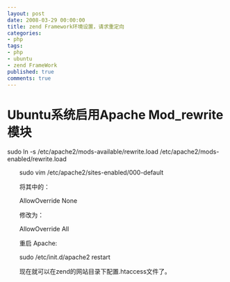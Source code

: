 ```yaml
---
layout: post
date: 2008-03-29 00:00:00
title: zend Framework环境设置，请求重定向
categories:
- php
tags:
- php
- ubuntu
- zend FrameWork
published: true
comments: true
---
```

<p>
<h1 class="titel">Ubuntu系统启用Apache Mod_rewrite模块</h1>
<span id="zoom" class="a14c">sudo ln -s /etc/apache2/mods-available/rewrite.load /etc/apache2/mods-enabled/rewrite.load  </span></p>

<p><span id="zoom" class="a14c"></span>
<p style="text-indent: 2em">sudo vim /etc/apache2/sites-enabled/000-default</p>
<p style="text-indent: 2em">将其中的：</p>
<p style="text-indent: 2em">AllowOverride None</p>
<p style="text-indent: 2em">修改为：</p>
<p style="text-indent: 2em">AllowOverride All</p>
<p style="text-indent: 2em">重启 Apache:</p>
<p style="text-indent: 2em">sudo /etc/init.d/apache2 restart</p>
<p style="text-indent: 2em">现在就可以在zend的网站目录下配置.htaccess文件了。</p>
<span id="zoom" class="a14c"></span>
<p style="text-indent: 2em">&nbsp;</p></p>
